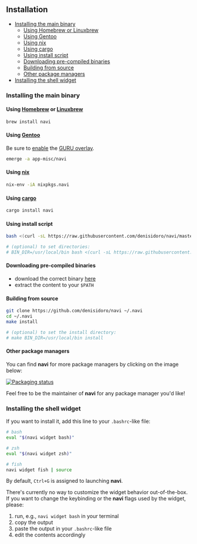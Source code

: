 Installation
------------

* [Installing the main binary](#installing-the-main-binary)
    * [Using Homebrew or Linuxbrew](#using-homebrew-or-linuxbrew)
    * [Using Gentoo](#using-gentoo)
    * [Using nix](#using-nix)
    * [Using cargo](#using-cargo)
    * [Using install script](#using-install-script)
    * [Downloading pre-compiled binaries](#downloading-pre-compiled-binaries)
    * [Building from source](#building-from-source)
    * [Other package managers](#other-package-managers)
* [Installing the shell widget](#installing-the-shell-widget)

### Installing the main binary

#### Using [Homebrew](http://brew.sh/) or [Linuxbrew](http://linuxbrew.sh/)

```sh
brew install navi
```

#### Using [Gentoo](https://gentoo.org/)

Be sure to [enable](https://wiki.gentoo.org/wiki/Ebuild_repository) the [GURU overlay](https://gpo.zugaina.org/Overlays/guru/app-misc/navi).

```sh
emerge -a app-misc/navi
```

#### Using [nix](https://nixos.org/)

```sh
nix-env -iA nixpkgs.navi
```

#### Using [cargo](https://github.com/rust-lang/cargo)

```bash
cargo install navi
```

#### Using install script

```bash
bash <(curl -sL https://raw.githubusercontent.com/denisidoro/navi/master/scripts/install)

# (optional) to set directories:
# BIN_DIR=/usr/local/bin bash <(curl -sL https://raw.githubusercontent.com/denisidoro/navi/master/scripts/install)
```

#### Downloading pre-compiled binaries

- download the correct binary [here](https://github.com/denisidoro/navi/releases/latest)
- extract the content to your `$PATH`

#### Building from source

```bash
git clone https://github.com/denisidoro/navi ~/.navi
cd ~/.navi
make install 

# (optional) to set the install directory:
# make BIN_DIR=/usr/local/bin install
```

#### Other package managers

You can find **navi** for more package managers by clicking on the image below: 

[![Packaging status](https://repology.org/badge/vertical-allrepos/navi.svg)](https://repology.org/project/navi/versions)

Feel free to be the maintainer of **navi** for any package manager you'd like!

### Installing the shell widget

If you want to install it, add this line to your `.bashrc`-like file:
```sh
# bash
eval "$(navi widget bash)"

# zsh
eval "$(navi widget zsh)"

# fish
navi widget fish | source
```

By default, `Ctrl+G` is assigned to launching **navi**.

There's currently no way to customize the widget behavior out-of-the-box. If you want to change the keybinding or the **navi** flags used by the widget, please:
1. run, e.g., `navi widget bash` in your terminal
2. copy the output
3. paste the output in your `.bashrc`-like file
4. edit the contents accordingly
